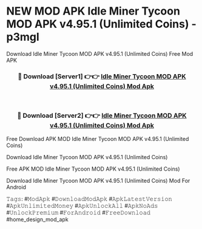 # NEW MOD APK Idle Miner Tycoon MOD APK v4.95.1 (Unlimited Coins) - p3mgl
Download Idle Miner Tycoon MOD APK v4.95.1 (Unlimited Coins) Free Mod APK

<div align="center">
<h3>🔴 Download [Server1] 👉👉 <a href="https://apk-comot.site?title=Idle_Miner_Tycoon_MOD_APK_v4.95.1_(Unlimited_Coins)">Idle Miner Tycoon MOD APK v4.95.1 (Unlimited Coins) Mod Apk</a></h3><br>

<h3>🔴 Download [Server2] 👉👉 <a href="https://apk-comot.site?title=Idle_Miner_Tycoon_MOD_APK_v4.95.1_(Unlimited_Coins)">Idle Miner Tycoon MOD APK v4.95.1 (Unlimited Coins) Mod Apk</a></h3>
</div>


Free Download APK MOD Idle Miner Tycoon MOD APK v4.95.1 (Unlimited Coins)

Download Idle Miner Tycoon MOD APK v4.95.1 (Unlimited Coins) 

Free APK MOD Idle Miner Tycoon MOD APK v4.95.1 (Unlimited Coins) 

Download Idle Miner Tycoon MOD APK v4.95.1 (Unlimited Coins) Mod For Android

𝚃𝚊𝚐𝚜: #𝙼𝚘𝚍𝙰𝚙𝚔 #𝙳𝚘𝚠𝚗𝚕𝚘𝚊𝚍𝙼𝚘𝚍𝙰𝚙𝚔 #𝙰𝚙𝚔𝙻𝚊𝚝𝚎𝚜𝚝𝚅𝚎𝚛𝚜𝚒𝚘𝚗 #𝙰𝚙𝚔𝚄𝚗𝚕𝚒𝚖𝚒𝚝𝚎𝚍𝙼𝚘𝚗𝚎𝚢 #𝙰𝚙𝚔𝚄𝚗𝚕𝚘𝚌𝚔𝙰𝚕𝚕 #𝙰𝚙𝚔𝙽𝚘𝙰𝚍𝚜 #𝚄𝚗𝚕𝚘𝚌𝚔𝙿𝚛𝚎𝚖𝚒𝚞𝚖 #𝙵𝚘𝚛𝙰𝚗𝚍𝚛𝚘𝚒𝚍 #𝙵𝚛𝚎𝚎𝙳𝚘𝚠𝚗𝚕𝚘𝚊𝚍 #home_design_mod_apk